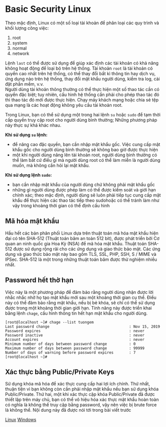 # Basic Security Linux
Theo mặc định, Linux có một số loại tài khoản để phân loại các quy trình và khối lượng công việc:
1. root
2. system
3. normal
4. network

Lệnh `last` có thể được sử dụng để giúp xác định các tài khoản có khả năng không hoạt động để loại bỏ trên hệ thống.
Tài khoản `root` là tài khoản có quyền cao nhất trên hệ thống, có thể thay đổi bất kì thông tin hay dịch vụ, ứng dụng nào trên hệ thống, thay đổi mật khẩu người dùng, kiểm tra log, cài đặt phần mềm, v.v.  
Người dùng tài khoản thông thường có thể thực hiện một số thao tác cần có quyền đặc biệt; tuy nhiên, cấu hình hệ thống cần phải cho phép thao tác đó thì thao tác đó mới được thực hiện. Chạy máy khách mạng hoặc chia sẻ tệp qua mạng là các hoạt động không yêu cầu tài khoản root.

Trong Linux, bạn có thể sử dụng một trong hai lệnh `su` hoặc `sudo` để tạm thời cấp quyền truy cập root cho người dùng bình thường; Những phương pháp này thực sự khá khác nhau. 

**Khi sử dụng `su` lệnh:**
- để nâng cao đặc quyền, bạn cần nhập mật khẩu gốc. Việc cung cấp mật khẩu gốc cho người dùng bình thường sẽ không bao giờ được thực hiện
- một khi người dùng nâng lên tài khoản root, người dùng bình thường có thể làm bất cứ điều gì mà người dùng root có thể làm miễn là người dùng muốn, mà không cần hỏi lại mật khẩu.

**Khi sử dụng lệnh `sudo`:**
- bạn cần nhập mật khẩu của người dùng chứ không phải mật khẩu gốc
- những gì người dùng được phép làm có thể được kiểm soát và giới hạn chính xác; theo mặc định, người dùng sẽ luôn phải tiếp tục cung cấp mật khẩu để thực hiện các thao tác tiếp theo sudohoặc có thể tránh làm như vậy trong khoảng thời gian có thể định cấu hình

## Mã hóa mật khẩu
Hầu hết các bản phân phối Linux dựa trên thuật toán mã hóa mật khẩu hiện đại có tên SHA-512 (Thuật toán băm an toàn 512 bit), được phát triển bởi Cơ quan an ninh quốc gia Hoa Kỳ (NSA) để mã hóa mật khẩu. Thuật toán SHA-512 được sử dụng rộng rãi cho các ứng dụng và giao thức bảo mật. Các ứng dụng và giao thức bảo mật này bao gồm TLS, SSL, PHP, SSH, S / MIME và IPSec. SHA-512 là một trong những thuật toán băm được thử nghiệm nhiều nhất.

## Password hết thờ hạn
Việc này là một phương pháp để đảm bảo rằng người dùng nhận được lời nhắc nhắc nhở họ tạo mật khẩu mới sau một khoảng thời gian cụ thể. Điều này có thể đảm bảo rằng mật khẩu, nếu bị bẻ khóa, sẽ chỉ có thể sử dụng được trong một khoảng thời gian giới hạn. Tính năng này được triển khai bằng lệnh `chage`, cấu hình thông tin hết hạn mật khẩu cho người dùng.
```
[root@localhost ~]# chage --list tuongem
Last password change                                    : Nov 15, 2019
Password expires                                        : never
Password inactive                                       : never
Account expires                                         : never
Minimum number of days between password change          : 0
Maximum number of days between password change          : 99999
Number of days of warning before password expires       : 7
[root@localhost ~]#
```

## Xác thực bằng Public/Private Keys
Sử dụng khóa mã hóa để xác thực cung cấp hai lợi ích chính. Thứ nhất, thuận tiện vì bạn không còn cần phải nhập mật khẩu nếu bạn sử dụng khóa Public/Private. Thứ hai, một khi xác thực cặp khóa Public/Private đã được thiết lập trên máy chủ, bạn có thể vô hiệu hóa xác thực mật khẩu hoàn toàn có nghĩa là không thể truy cập bằng password, vậy nên việc bị brute force là không thể. Nội dung này đã được nói tới trong bài viết trước

[Linux](https://github.com/TuongICTU/ThuctapNhanHoa/blob/master/SSH-Key-Linux.md)
[Windows](https://github.com/TuongICTU/ThuctapNhanHoa/blob/master/SSH-Key-MobaXtem.md)
